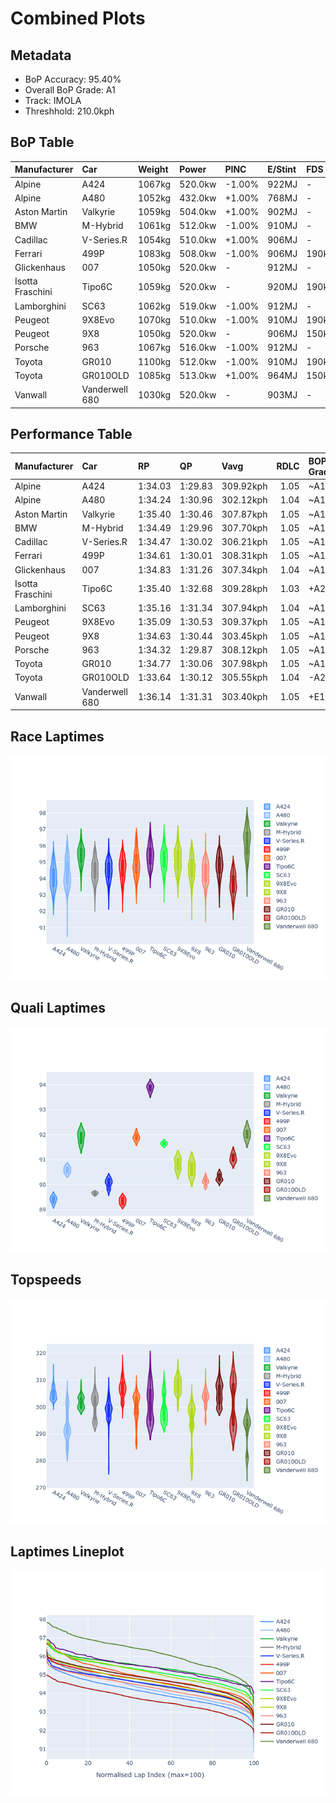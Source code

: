 # Combined Plots

## Metadata

- BoP Accuracy: 95.40%
- Overall BoP Grade: A1
- Track: IMOLA
- Threshhold: 210.0kph

## BoP Table
| Manufacturer     | Car            | Weight   | Power   | PINC   | E/Stint   | FDS    |
|:-----------------|:---------------|:---------|:--------|:-------|:----------|:-------|
| Alpine           | A424           | 1067kg   | 520.0kw | -1.00% | 922MJ     | -      |
| Alpine           | A480           | 1052kg   | 432.0kw | +1.00% | 768MJ     | -      |
| Aston Martin     | Valkyrie       | 1059kg   | 504.0kw | +1.00% | 902MJ     | -      |
| BMW              | M-Hybrid       | 1061kg   | 512.0kw | -1.00% | 910MJ     | -      |
| Cadillac         | V-Series.R     | 1054kg   | 510.0kw | +1.00% | 906MJ     | -      |
| Ferrari          | 499P           | 1083kg   | 508.0kw | -1.00% | 906MJ     | 190kph |
| Glickenhaus      | 007            | 1050kg   | 520.0kw | -      | 912MJ     | -      |
| Isotta Fraschini | Tipo6C         | 1059kg   | 520.0kw | -      | 920MJ     | 190kph |
| Lamborghini      | SC63           | 1062kg   | 519.0kw | -1.00% | 912MJ     | -      |
| Peugeot          | 9X8Evo         | 1070kg   | 510.0kw | -1.00% | 910MJ     | 190kph |
| Peugeot          | 9X8            | 1050kg   | 520.0kw | -      | 906MJ     | 150kph |
| Porsche          | 963            | 1067kg   | 516.0kw | -1.00% | 912MJ     | -      |
| Toyota           | GR010          | 1100kg   | 512.0kw | -1.00% | 910MJ     | 190kph |
| Toyota           | GR010OLD       | 1085kg   | 513.0kw | +1.00% | 964MJ     | 150kph |
| Vanwall          | Vanderwell 680 | 1030kg   | 520.0kw | -      | 903MJ     | -      |

## Performance Table
| Manufacturer     | Car            | RP      | QP      | Vavg      |   RDLC | BOP-Grade   | Match   |
|:-----------------|:---------------|:--------|:--------|:----------|-------:|:------------|:--------|
| Alpine           | A424           | 1:34.03 | 1:29.83 | 309.92kph |   1.05 | ~A1         | 98.89%  |
| Alpine           | A480           | 1:34.24 | 1:30.96 | 302.12kph |   1.04 | ~A1         | 99.44%  |
| Aston Martin     | Valkyrie       | 1:35.40 | 1:30.46 | 307.87kph |   1.05 | ~A1         | 97.34%  |
| BMW              | M-Hybrid       | 1:34.49 | 1:29.96 | 307.70kph |   1.05 | ~A1         | 99.96%  |
| Cadillac         | V-Series.R     | 1:34.47 | 1:30.02 | 306.21kph |   1.05 | ~A1         | 99.87%  |
| Ferrari          | 499P           | 1:34.61 | 1:30.01 | 308.31kph |   1.05 | ~A1         | 99.94%  |
| Glickenhaus      | 007            | 1:34.83 | 1:31.26 | 307.34kph |   1.04 | ~A1         | 96.43%  |
| Isotta Fraschini | Tipo6C         | 1:35.40 | 1:32.68 | 309.28kph |   1.03 | +A2         | 94.03%  |
| Lamborghini      | SC63           | 1:35.16 | 1:31.34 | 307.94kph |   1.04 | ~A1         | 97.35%  |
| Peugeot          | 9X8Evo         | 1:35.09 | 1:30.53 | 309.37kph |   1.05 | ~A1         | 96.69%  |
| Peugeot          | 9X8            | 1:34.63 | 1:30.44 | 303.45kph |   1.05 | ~A1         | 99.96%  |
| Porsche          | 963            | 1:34.32 | 1:29.87 | 308.12kph |   1.05 | ~A1         | 99.79%  |
| Toyota           | GR010          | 1:34.77 | 1:30.06 | 307.98kph |   1.05 | ~A1         | 100.00% |
| Toyota           | GR010OLD       | 1:33.64 | 1:30.12 | 305.55kph |   1.04 | -A2         | 94.74%  |
| Vanwall          | Vanderwell 680 | 1:36.14 | 1:31.31 | 303.40kph |   1.05 | +E1         | 56.55%  |

## Race Laptimes
![Race Laptimes](images/race_violin.png)

## Quali Laptimes
![Quali Laptimes](images/quali_violin.png)

## Topspeeds
![Topspeeds](images/topspeed_violin.png)

## Laptimes Lineplot
![Laptimes Lineplot](images/laptime_line.png)

